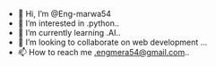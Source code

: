 - 👋 Hi, I’m @Eng-marwa54
- 👀 I’m interested in .python..
- 🌱 I’m currently learning .AI..
- 💞️ I’m looking to collaborate on web development ...
- 📫 How to reach me .engmera54@gmail.com..

<!---
Eng-marwa54/Eng-marwa54 is a ✨ special ✨ repository because its `README.md` (this file) appears on your GitHub profile.
You can click the Preview link to take a look at your changes.
--->
